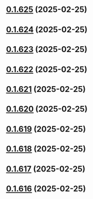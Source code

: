 ## [0.1.625](https://github.com/binary-braids/terraform-oracle/compare/v0.1.624...v0.1.625) (2025-02-25)



## [0.1.624](https://github.com/binary-braids/terraform-oracle/compare/v0.1.623...v0.1.624) (2025-02-25)



## [0.1.623](https://github.com/binary-braids/terraform-oracle/compare/v0.1.622...v0.1.623) (2025-02-25)



## [0.1.622](https://github.com/binary-braids/terraform-oracle/compare/v0.1.621...v0.1.622) (2025-02-25)



## [0.1.621](https://github.com/binary-braids/terraform-oracle/compare/v0.1.620...v0.1.621) (2025-02-25)



## [0.1.620](https://github.com/binary-braids/terraform-oracle/compare/v0.1.619...v0.1.620) (2025-02-25)



## [0.1.619](https://github.com/binary-braids/terraform-oracle/compare/v0.1.618...v0.1.619) (2025-02-25)



## [0.1.618](https://github.com/binary-braids/terraform-oracle/compare/v0.1.617...v0.1.618) (2025-02-25)



## [0.1.617](https://github.com/binary-braids/terraform-oracle/compare/v0.1.616...v0.1.617) (2025-02-25)



## [0.1.616](https://github.com/binary-braids/terraform-oracle/compare/v0.1.615...v0.1.616) (2025-02-25)



